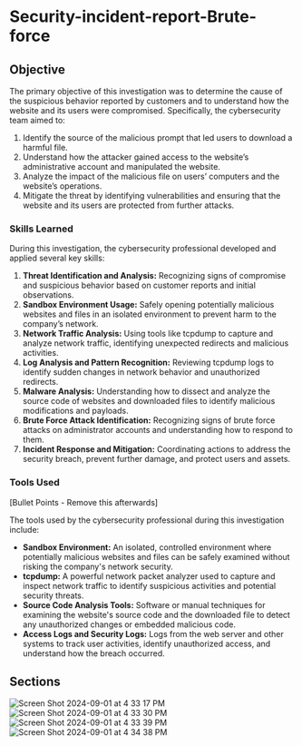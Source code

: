 # Security-incident-report-Brute-force

## Objective
The primary objective of this investigation was to determine the cause of the suspicious behavior reported by customers and to understand how the website and its users were compromised. Specifically, the cybersecurity team aimed to:

1. Identify the source of the malicious prompt that led users to download a harmful file.
2. Understand how the attacker gained access to the website’s administrative account and manipulated the website.
3. Analyze the impact of the malicious file on users’ computers and the website’s operations.
4. Mitigate the threat by identifying vulnerabilities and ensuring that the website and its users are protected from further attacks.

### Skills Learned
During this investigation, the cybersecurity professional developed and applied several key skills:

1. **Threat Identification and Analysis:** Recognizing signs of compromise and suspicious behavior based on customer reports and initial observations.
2. **Sandbox Environment Usage:** Safely opening potentially malicious websites and files in an isolated environment to prevent harm to the company’s network.
3. **Network Traffic Analysis:** Using tools like tcpdump to capture and analyze network traffic, identifying unexpected redirects and malicious activities.
4. **Log Analysis and Pattern Recognition:** Reviewing tcpdump logs to identify sudden changes in network behavior and unauthorized redirects.
5. **Malware Analysis:** Understanding how to dissect and analyze the source code of websites and downloaded files to identify malicious modifications and payloads.
6. **Brute Force Attack Identification:** Recognizing signs of brute force attacks on administrator accounts and understanding how to respond to them.
7. **Incident Response and Mitigation:** Coordinating actions to address the security breach, prevent further damage, and protect users and assets.
### Tools Used
[Bullet Points - Remove this afterwards]

The tools used by the cybersecurity professional during this investigation include:

- **Sandbox Environment:** An isolated, controlled environment where potentially malicious websites and files can be safely examined without risking the company's network security.
- **tcpdump:** A powerful network packet analyzer used to capture and inspect network traffic to identify suspicious activities and potential security threats.
- **Source Code Analysis Tools:** Software or manual techniques for examining the website's source code and the downloaded file to detect any unauthorized changes or embedded malicious code.
- **Access Logs and Security Logs:** Logs from the web server and other systems to track user activities, identify unauthorized access, and understand how the breach occurred.

## Sections
![Screen Shot 2024-09-01 at 4 33 17 PM](https://github.com/user-attachments/assets/89cd5add-9793-4db4-8523-d5b59af0b853)
![Screen Shot 2024-09-01 at 4 33 30 PM](https://github.com/user-attachments/assets/d2de18c8-36fd-4afd-9915-17383c3dabb2)
![Screen Shot 2024-09-01 at 4 33 39 PM](https://github.com/user-attachments/assets/f6dc75b4-9807-4415-ad04-ffc8ddb5890a)
![Screen Shot 2024-09-01 at 4 34 38 PM](https://github.com/user-attachments/assets/45b2690f-c637-4d6d-a6d0-fc3c3f182ca0)
